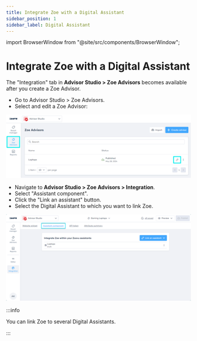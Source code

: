 ```yaml
---
title: Integrate Zoe with a Digital Assistant
sidebar_position: 1
sidebar_label: Digital Assistant
---
```


import BrowserWindow from "@site/src/components/BrowserWindow";

# Integrate Zoe with a Digital Assistant

The "Integration" tab in **Advisor Studio > Zoe Advisors** becomes available after you create a Zoe Advisor.

- Go to Advisor Studio > Zoe Advisors.
- Select and edit a Zoe Advisor:

![Select and edit a Zoe Advisor](../img/select_zoe_advisor.png)

- Navigate to **Advisor Studio > Zoe Advisors > Integration**.
- Select "Assistant component".
- Click the "Link an assistant" button.
- Select the Digital Assistant to which you want to link Zoe.

![Zoe integration: Digital Assistant](../img/integration_assistant.png)

:::info

You can link Zoe to several Digital Assistants.

:::